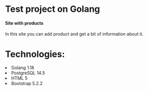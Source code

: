 # Test project on Golang
<h4>Site with products</h4>
In this site you can add product and get a bit of information about it.

# Technologies:
<li>Golang 1.18
<li>PostgreSQL 14.5
<li>HTML 5
<li>Bootstrap 5.2.2